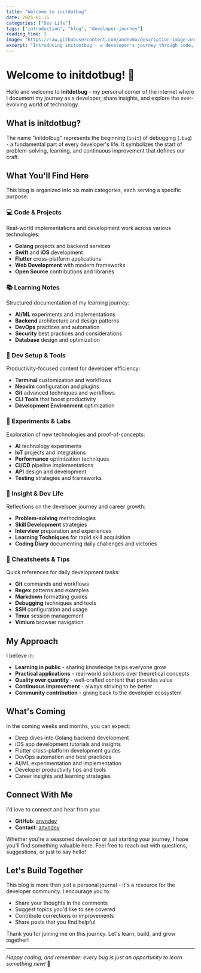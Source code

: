 ```yaml
---
title: "Welcome to initdotbug"
date: 2025-01-15
categories: ["Dev Life"]
tags: ["introduction", "blog", "developer-journey"]
reading_time: 3
image: "https://raw.githubusercontent.com/andev0x/description-image-archive/45c20a891cfc1a934ad645bc11288c652aa93736/initdotbug/p1.png"
excerpt: "Introducing initdotbug - a developer's journey through code, learning, and experiments. Discover what this blog is about and what you can expect."
---
```


# Welcome to initdotbug! 🐛

Hello and welcome to **initdotbug** - my personal corner of the internet where I document my journey as a developer, share insights, and explore the ever-evolving world of technology.

## What is initdotbug?

The name "initdotbug" represents the beginning (`init`) of debugging (`.bug`) - a fundamental part of every developer's life. It symbolizes the start of problem-solving, learning, and continuous improvement that defines our craft.

## What You'll Find Here

This blog is organized into six main categories, each serving a specific purpose:

### 💻 Code & Projects
Real-world implementations and development work across various technologies:
- **Golang** projects and backend services
- **Swift** and **iOS** development
- **Flutter** cross-platform applications
- **Web Development** with modern frameworks
- **Open Source** contributions and libraries

### 📚 Learning Notes
Structured documentation of my learning journey:
- **AI/ML** experiments and implementations
- **Backend** architecture and design patterns
- **DevOps** practices and automation
- **Security** best practices and considerations
- **Database** design and optimization

### 🔧 Dev Setup & Tools
Productivity-focused content for developer efficiency:
- **Terminal** customization and workflows
- **Neovim** configuration and plugins
- **Git** advanced techniques and workflows
- **CLI Tools** that boost productivity
- **Development Environment** optimization

### 🧪 Experiments & Labs
Exploration of new technologies and proof-of-concepts:
- **AI** technology experiments
- **IoT** projects and integrations
- **Performance** optimization techniques
- **CI/CD** pipeline implementations
- **API** design and development
- **Testing** strategies and frameworks

### 🧠 Insight & Dev Life
Reflections on the developer journey and career growth:
- **Problem-solving** methodologies
- **Skill Development** strategies
- **Interview** preparation and experiences
- **Learning Techniques** for rapid skill acquisition
- **Coding Diary** documenting daily challenges and victories

### 📝 Cheatsheets & Tips
Quick references for daily development tasks:
- **Git** commands and workflows
- **Regex** patterns and examples
- **Markdown** formatting guides
- **Debugging** techniques and tools
- **SSH** configuration and usage
- **Tmux** session management
- **Vimium** browser navigation

## My Approach

I believe in:
- **Learning in public** - sharing knowledge helps everyone grow
- **Practical applications** - real-world solutions over theoretical concepts
- **Quality over quantity** - well-crafted content that provides value
- **Continuous improvement** - always striving to be better
- **Community contribution** - giving back to the developer ecosystem

## What's Coming

In the coming weeks and months, you can expect:
- Deep dives into Golang backend development
- iOS app development tutorials and insights
- Flutter cross-platform development guides
- DevOps automation and best practices
- AI/ML experimentation and implementation
- Developer productivity tips and tools
- Career insights and learning strategies

## Connect With Me

I'd love to connect and hear from you:
- **GitHub**:  [anvndev](https://github.com/anvndev)
- **Contact**: [anvndev](https://anvndev.github.io/)

Whether you're a seasoned developer or just starting your journey, I hope you'll find something valuable here. Feel free to reach out with questions, suggestions, or just to say hello!

## Let's Build Together

This blog is more than just a personal journal - it's a resource for the developer community. I encourage you to:
- Share your thoughts in the comments
- Suggest topics you'd like to see covered
- Contribute corrections or improvements
- Share posts that you find helpful

Thank you for joining me on this journey. Let's learn, build, and grow together!

---

*Happy coding, and remember: every bug is just an opportunity to learn something new!* 🚀